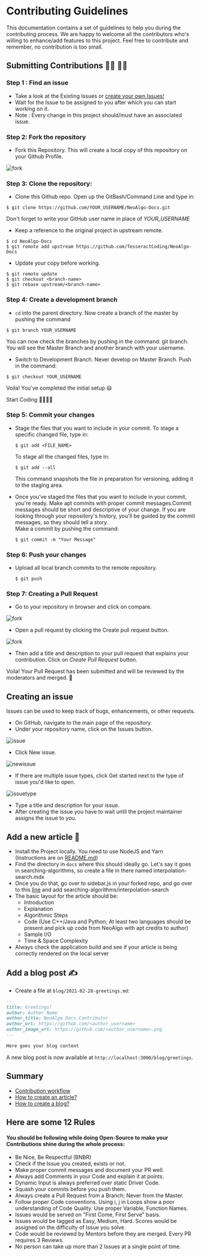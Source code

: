 # Contributing Guidelines

This documentation contains a set of guidelines to help you during the contributing process. We are happy to welcome all the contributors who's willing to enhance/add features to this project. Feel free to contribute and remember, no contribution is too small.

## Submitting Contributions :woman_technologist: :man_technologist:

### Step 1 : Find an issue

- Take a look at the Existing Issues or [create your own Issues!](#creating-an-issue)
- Wait for the Issue to be assigned to you after which you can start working on it.
- Note : Every change in this project should/must have an associated issue.

### Step 2: Fork the repository

- Fork this Repository. This will create a local copy of this repository on your Github Profile.

![fork](https://user-images.githubusercontent.com/66238394/114071871-3cbb1080-98bf-11eb-94aa-4b5f811ece77.png)

### Step 3: Clone the repository:

- Clone this Github repo. Open up the GitBash/Command Line and type in:

```git
$ git clone https://github.com/YOUR_USERNAME/NeoAlgo-Docs.git
```

Don't forget to write your GitHub user name in place of _YOUR_USERNAME_

- Keep a reference to the original project in upstream remote.

```git
$ cd NeoAlgo-Docs
$ git remote add upstream https://github.com/TesseractCoding/NeoAlgo-Docs
```

- Update your copy before working.

```git
$ git remote update
$ git checkout <branch-name>
$ git rebase upstream/<branch-name>
```

### Step 4: Create a development branch

- `cd` into the parent directory. Now create a branch of the master by pushing the command

```git
$ git branch YOUR_USERNAME
```

You can now check the branches by pushing in the command: git branch. You will see the Master Branch and another branch with your username.

- Switch to Development Branch. Never develop on Master Branch. Push in the command:

```git
$ git checkout YOUR_USERNAME
```

Voila! You've completed the initial setup :smiley:

Start Coding 👩‍💻👨‍💻

### Step 5: Commit your changes

- Stage the files that you want to include in your commit. To stage a specific changed file, type in:

  ```git
  $ git add <FILE_NAME>
  ```

  To stage all the changed files, type in:

  ```git
  $ git add --all
  ```

  This command snapshots the file in preparation for versioning, adding it to the staging area.

- Once you've staged the files that you want to include in your commit, you're ready. Make apt commits with proper commit messages.Commit messages should be short and descriptive of your change. If you are looking through your repository's history, you'll be guided by the commit messages, so they should tell a story.  
   Make a commit by pushing the command:
  ```git
  $ git commit -m "Your Message"
  ```

### Step 6: Push your changes

- Upload all local branch commits to the remote repository.
  ```git
  $ git push
  ```

### Step 7: Creating a Pull Request

- Go to your repository in browser and click on compare.

![fork](https://user-images.githubusercontent.com/66238394/114072909-590b7d00-98c0-11eb-90dd-fe4b63c9238f.png)

- Open a pull request by clicking the Create pull request button.

![fork](https://user-images.githubusercontent.com/66238394/114072909-590b7d00-98c0-11eb-90dd-fe4b63c9238f.png)

- Then add a title and description to your pull request that explains your contribution. Click on _Create Pull Request_ button.

Voila! Your Pull Request has been submitted and will be reviewed by the moderators and merged. :partying_face:

## Creating an issue

Issues can be used to keep track of bugs, enhancements, or other requests.

- On GitHub, navigate to the main page of the repository.
- Under your repository name, click on the Issues button.

![issue](https://user-images.githubusercontent.com/66238394/114073960-7ee55180-98c1-11eb-98ad-77954d5f76db.png)

- Click New issue.

![newissue](https://user-images.githubusercontent.com/66238394/114075186-e64fd100-98c2-11eb-98b7-8d8cf6c18eba.png)

- If there are multiple issue types, click Get started next to the type of issue you'd like to open.

![issuetype](https://user-images.githubusercontent.com/66238394/114075732-80177e00-98c3-11eb-8bd1-e75b08521915.png)

- Type a title and description for your issue.
- After creating the issue you have to wait until the project maintainer assigns the issue to you.

## Add a new article :page_with_curl:

- Install the Project locally. You need to use NodeJS and Yarn (Instructions are on [README.md](README.md))
- Find the directory in `docs` where this should ideally go. Let's say it goes in searching-algorithms, so create a file in there named interpolation-search.mdx
- Once you do that, go over to sidebar.js in your forked repo, and go over to this [line](https://github.com/TesseractCoding/NeoAlgo-Docs/blob/781088e0adbcebf313213e937ebe5ed21564bbd2/sidebars.js#L17) and add searching-algorithms/interpolation-search
- The basic layout for the article should be:
  - Introduction
  - Explanation
  - Algorithmic Steps
  - Code (Use C++/Java and Python; At least two languages should be present and pick up code from NeoAlgo with apt credits to author)
  - Sample I/O
  - Time & Space Complexity
- Always check the application build and see if your article is being correctly rendered on the local server

## Add a blog post :writing_hand:

- Create a file at `blog/2021-02-28-greetings.md`:

```md title="blog/2021-02-28-greetings.md"
---
title: Greetings!
author: Author Name
author_title: NeoAlgo Docs Contributor
author_url: https://github.com/<author_username>
author_image_url: https://github.com/<author_username>.png
---

Here goes your blog content
```

A new blog post is now available at `http://localhost:3000/blog/greetings`.


## Summary

- [Contribution workflow](#Step-1-:-Find-an-issue)
- [How to create an article?](#add-a-new-article-:page_with_curl:)
- [How to create a blog?](#add-a-blog-post-:writing_hand:)

## Here are some 12 Rules

#### You should be following while doing Open-Source to make your Contributions shine during the whole process:

- Be Nice, Be Respectful (BNBR)
- Check if the Issue you created, exists or not.
- Make proper commit messages and document your PR well.
- Always add Comments in your Code and explain it at points.
- Dynamic Input is always preferred over static Driver Code.
- Squash your commits before you push them.
- Always create a Pull Request from a Branch; Never from the Master.
- Follow proper Code conventions. Using i, j in Loops show a poor understanding of Code Quality. Use proper Variable, Function Names.
- Issues would be served on "First Come, First Serve" basis.
- Issues would be tagged as Easy, Medium, Hard. Scores would be assigned on the difficulty of Issue you solve.
- Code would be reviewed by Mentors before they are merged. Every PR requires 3 Reviews.
- No person can take up more than 2 Issues at a single point of time.
